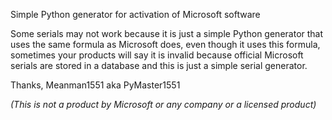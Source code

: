 Simple Python generator for activation of Microsoft software

Some serials may not work because it is just a simple Python generator that uses the same formula as Microsoft does, even though it uses this formula, sometimes your products will say it is invalid because official Microsoft serials are stored in a database and this is just a simple serial generator.

Thanks, Meanman1551 aka PyMaster1551

*(This is not a product by Microsoft or any company or a licensed product)*
